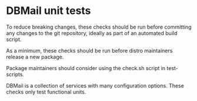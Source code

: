 # DBMail unit tests

To reduce breaking changes, these checks should be run before committing any
changes to the git repository, ideally as part of an automated build script.

As a minimum, these checks should be run before distro maintainers release a
new package.

Package maintainers should consider using the check.sh script in test-scripts.

DBMail is a collection of services with many configuration options. These
checks only test functional units.
